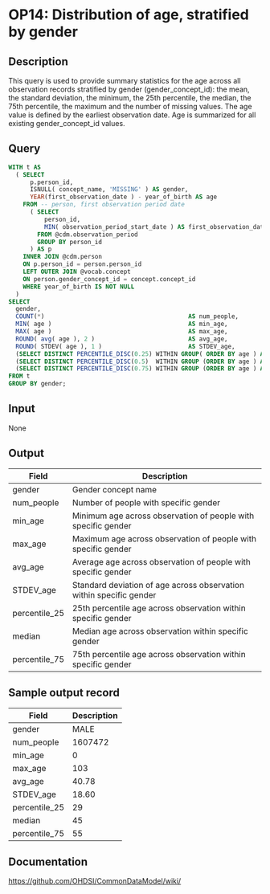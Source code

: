<!---
Group:observation period
Name:OP14 Distribution of age, stratified by gender
Author:Patrick Ryan
CDM Version: 5.0
-->

# OP14: Distribution of age, stratified by gender

## Description
This query is used to provide summary statistics for the age across all observation records stratified by gender (gender_concept_id): the mean, the standard deviation, the minimum, the 25th percentile, the median, the 75th percentile, the maximum and the number of missing values. The age value is defined by the earliest observation date. Age is summarized for all existing gender_concept_id values.

## Query
```sql
WITH t AS 
  ( SELECT 
      p.person_id, 
      ISNULL( concept_name, 'MISSING' ) AS gender,
      YEAR(first_observation_date ) - year_of_birth AS age
    FROM -- person, first observation period date
      ( SELECT 
          person_id,
          MIN( observation_period_start_date ) AS first_observation_date
        FROM @cdm.observation_period
        GROUP BY person_id
      ) AS p
    INNER JOIN @cdm.person 
    ON p.person_id = person.person_id
    LEFT OUTER JOIN @vocab.concept 
    ON person.gender_concept_id = concept.concept_id
    WHERE year_of_birth IS NOT NULL
  )
SELECT 
  gender,
  COUNT(*)                                        AS num_people,
  MIN( age )                                      AS min_age,
  MAX( age )                                      AS max_age,
  ROUND( avg( age ), 2 )                          AS avg_age,
  ROUND( STDEV( age ), 1 )                        AS STDEV_age,
  (SELECT DISTINCT PERCENTILE_DISC(0.25) WITHIN GROUP( ORDER BY age ) AS percentile_25 FROM t),
  (SELECT DISTINCT PERCENTILE_DISC(0.5)  WITHIN GROUP (ORDER BY age ) AS median FROM t),
  (SELECT DISTINCT PERCENTILE_DISC(0.75) WITHIN GROUP (ORDER BY age ) AS percential_75 FROM t)
FROM t
GROUP BY gender;
```

## Input

None

## Output

|  Field |  Description |
| --- | --- |
|  gender |  Gender concept name |
|  num_people |  Number of people with specific gender |
|  min_age |  Minimum age across observation of people with specific gender |
|  max_age |  Maximum age across observation of people with specific gender |
|  avg_age |  Average age across observation of people with specific gender |
|  STDEV_age |  Standard deviation of age across observation within specific gender |
|  percentile_25 |  25th percentile age across observation within specific gender |
|  median |  Median age across observation within specific gender |
|  percentile_75 |  75th percentile age across observation within specific gender |

## Sample output record

|  Field |  Description |
| --- | --- |
|  gender |  MALE |
|  num_people |  1607472 |
|  min_age |  0 |
|  max_age |  103 |
|  avg_age |  40.78 |
|  STDEV_age |  18.60 |
|  percentile_25 |  29 |
|  median |  45 |
|  percentile_75 |  55 |



## Documentation
https://github.com/OHDSI/CommonDataModel/wiki/
